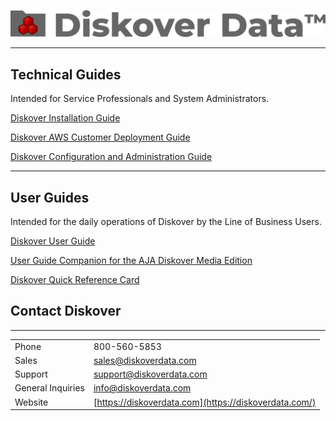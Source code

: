 ![Image: Diskover Data Logo](source_files/images/logo_diskover_data_tm_header_no_background.png)
___
## Technical Guides

Intended for Service Professionals and System Administrators.

[Diskover Installation Guide](https://docs.diskoverdata.com/diskover_installation_guide/)

[Diskover AWS Customer Deployment Guide](https://docs.diskoverdata.com/diskover_aws_deployment_guide/)

[Diskover Configuration and Administration Guide](https://docs.diskoverdata.com/diskover_configuration_and_administration_guide/)

___
## User Guides

Intended for the daily operations of Diskover by the Line of Business Users.

[Diskover User Guide](https://docs.diskoverdata.com/diskover_user_guide/)

[User Guide Companion for the AJA Diskover Media Edition](https://docs.diskoverdata.com/diskover_user_guide_companion_aja_media_edition/)

[Diskover Quick Reference Card](images/diskover_quick_reference_card.png)

## Contact Diskover
___
|||
|--|--|
|Phone|800-560-5853 |
|Sales  |[sales@diskoverdata.com](mailto:sales@diskoverdata.com)  |
|Support  |[support@diskoverdata.com](mailto:support@diskoverdata.com)  |
|General Inquiries|[info@diskoverdata.com](mailto:info@diskoverdata.com)  |
|Website  |[https://diskoverdata.com](https://diskoverdata.com/)  |

